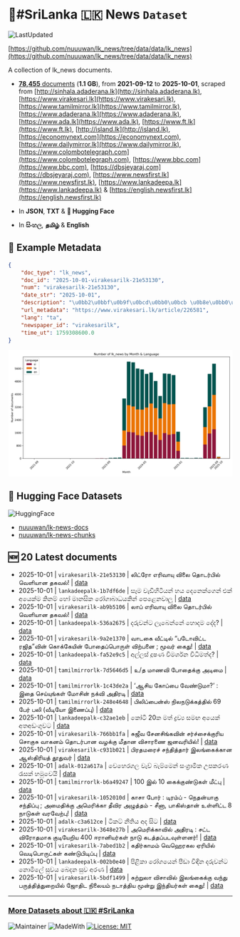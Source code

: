 # 📄#SriLanka 🇱🇰 News `Dataset`

![LastUpdated](https://img.shields.io/badge/last_updated-2025--10--01_14:23:59-green)

[https://github.com/nuuuwan/lk_news/tree/data/data/lk_news](https://github.com/nuuuwan/lk_news/tree/data/data/lk_news)

A collection of lk_news documents.

- [**78,455** documents](https://github.com/nuuuwan/lk_news/tree/data/data/lk_news) (**1.1 GB**), from **2021-09-12** to **2025-10-01**, scraped from [http://sinhala.adaderana.lk](http://sinhala.adaderana.lk), [https://www.virakesari.lk](https://www.virakesari.lk), [https://www.tamilmirror.lk](https://www.tamilmirror.lk), [https://www.adaderana.lk](https://www.adaderana.lk), [https://www.ada.lk](https://www.ada.lk), [https://www.ft.lk](https://www.ft.lk), [http://island.lk](http://island.lk), [https://economynext.com](https://economynext.com), [https://www.dailymirror.lk](https://www.dailymirror.lk), [https://www.colombotelegraph.com](https://www.colombotelegraph.com), [https://www.bbc.com](https://www.bbc.com), [https://dbsjeyaraj.com](https://dbsjeyaraj.com), [https://www.newsfirst.lk](https://www.newsfirst.lk), [https://www.lankadeepa.lk](https://www.lankadeepa.lk) & [https://english.newsfirst.lk](https://english.newsfirst.lk)

- In **JSON**, **TXT** & **🤗 Hugging Face**

- In **සිංහල**, **தமிழ்** & **English**

## 📝 Example Metadata

```json
{
    "doc_type": "lk_news",
    "doc_id": "2025-10-01-virakesarilk-21e53130",
    "num": "virakesarilk-21e53130",
    "date_str": "2025-10-01",
    "description": "\u0bb2\u0bbf\u0b9f\u0bcd\u0bb0\u0bcb \u0b8e\u0bb0\u0bbf\u0bb5\u0bbe\u0baf\u0bc1 \u0bb5\u0bbf\u0bb2\u0bc8 \u0ba4\u0bca\u0b9f\u0bb0\u0bcd\u0baa\u0bbf\u0bb2\u0bcd \u0bb5\u0bc6\u0bb3\u0bbf\u0baf\u0bbe\u0ba9 \u0ba4\u0b95\u0bb5\u0bb2\u0bcd!",
    "url_metadata": "https://www.virakesari.lk/article/226581",
    "lang": "ta",
    "newspaper_id": "virakesarilk",
    "time_ut": 1759308600.0
}
```

![Chart](https://raw.githubusercontent.com/nuuuwan/lk_news/refs/heads/data/data/lk_news/docs_by_month_and_lang.png)

## 🤗 Hugging Face Datasets

![HuggingFace](https://img.shields.io/badge/-HuggingFace-FDEE21?style=for-the-badge&logo=HuggingFace)

- [nuuuwan/lk-news-docs](https://huggingface.co/datasets/nuuuwan/lk-news-docs)
- [nuuuwan/lk-news-chunks](https://huggingface.co/datasets/nuuuwan/lk-news-chunks)

## 🆕 20 Latest documents

- 2025-10-01 | `virakesarilk-21e53130` | லிட்ரோ எரிவாயு விலை தொடர்பில் வெளியான தகவல்! | [data](https://github.com/nuuuwan/lk_news/tree/data/data/lk_news/2020s/2025/2025-10-01-virakesarilk-21e53130)
- 2025-10-01 | `lankadeepalk-1b7df6de` | සෑම වැඩිහිටියන් හය දෙනෙක්ගෙන් එක් අයෙක්ම කිනම් හෝ මානසික රෝගාබාධයකින් පෙළෙනවාලු | [data](https://github.com/nuuuwan/lk_news/tree/data/data/lk_news/2020s/2025/2025-10-01-lankadeepalk-1b7df6de)
- 2025-10-01 | `virakesarilk-ab9b5106` | லாப் எரிவாயு விலை தொடர்பில் வெளியான தகவல்! | [data](https://github.com/nuuuwan/lk_news/tree/data/data/lk_news/2020s/2025/2025-10-01-virakesarilk-ab9b5106)
- 2025-10-01 | `lankadeepalk-536a2675` | දරුවන්ට ලැබෙන්නේ හොදම දේද? | [data](https://github.com/nuuuwan/lk_news/tree/data/data/lk_news/2020s/2025/2025-10-01-lankadeepalk-536a2675)
- 2025-10-01 | `virakesarilk-9a2e1370` | வாடகை வீட்டில் “படோவிட்ட ரஜித”வின் கொக்கேயின் போதைப்பொருள் விற்பனை ; மூவர் கைது! | [data](https://github.com/nuuuwan/lk_news/tree/data/data/lk_news/2020s/2025/2025-10-01-virakesarilk-9a2e1370)
- 2025-10-01 | `lankadeepalk-fa52e9c5` | අල්ලස් දූෂණ විමර්ශන විධිමත්ද? | [data](https://github.com/nuuuwan/lk_news/tree/data/data/lk_news/2020s/2025/2025-10-01-lankadeepalk-fa52e9c5)
- 2025-10-01 | `tamilmirrorlk-7d5646d5` | உ/த மாணவி போதைக்கு அடிமை | [data](https://github.com/nuuuwan/lk_news/tree/data/data/lk_news/2020s/2025/2025-10-01-tamilmirrorlk-7d5646d5)
- 2025-10-01 | `tamilmirrorlk-1c43de2a` | ‘ஆசிய கோப்பை வேண்டுமா?’ : இதை செய்யுங்கள் மோசின் நக்வி  அதிரடி | [data](https://github.com/nuuuwan/lk_news/tree/data/data/lk_news/2020s/2025/2025-10-01-tamilmirrorlk-1c43de2a)
- 2025-10-01 | `tamilmirrorlk-248e4648` | பிலிப்பைன்ஸ் நிலநடுக்கத்தில் 69 பேர் பலி (வீடியோ இணைப்பு) | [data](https://github.com/nuuuwan/lk_news/tree/data/data/lk_news/2020s/2025/2025-10-01-tamilmirrorlk-248e4648)
- 2025-10-01 | `lankadeepalk-c32ae1eb` | කෝටි 20ක මත් ද්‍රව්‍ය සමඟ අයෙක් අතඅඩංගුවට | [data](https://github.com/nuuuwan/lk_news/tree/data/data/lk_news/2020s/2025/2025-10-01-lankadeepalk-c32ae1eb)
- 2025-10-01 | `virakesarilk-766bb1fa` | சுஜீவ சேனசிங்கவின் சர்ச்சைக்குரிய சொகுசு வாகனம் தொடர்பான வழக்கு மீதான விசாரணை ஜனவரியில்! | [data](https://github.com/nuuuwan/lk_news/tree/data/data/lk_news/2020s/2025/2025-10-01-virakesarilk-766bb1fa)
- 2025-10-01 | `virakesarilk-c931b021` | பிரதமரைச் சந்தித்தார் இலங்கைக்கான ஆஸ்திரியத் தூதுவர் | [data](https://github.com/nuuuwan/lk_news/tree/data/data/lk_news/2020s/2025/2025-10-01-virakesarilk-c931b021)
- 2025-10-01 | `adalk-012a617a` | වෙහෙරගල වැව් බැම්මෙන් සංග්‍රාමික උපකරණ රැසක් හමුවෙයි | [data](https://github.com/nuuuwan/lk_news/tree/data/data/lk_news/2020s/2025/2025-10-01-adalk-012a617a)
- 2025-10-01 | `tamilmirrorlk-b6a49247` | 100 இல் 10 கைக்குண்டுகள் மீட்பு | [data](https://github.com/nuuuwan/lk_news/tree/data/data/lk_news/2020s/2025/2025-10-01-tamilmirrorlk-b6a49247)
- 2025-10-01 | `virakesarilk-1052010d` | காசா போர் : டிரம்ப் - நெதன்யாகு சந்திப்பு ; அமைதிக்கு அமெரிக்கா தீவிர அழுத்தம் - சீனா, பாகிஸ்தான் உள்ளிட்ட 8 நாடுகள் வரவேற்பு! | [data](https://github.com/nuuuwan/lk_news/tree/data/data/lk_news/2020s/2025/2025-10-01-virakesarilk-1052010d)
- 2025-10-01 | `adalk-c3a612ce` | ටිකට් නීතිය අද සිට | [data](https://github.com/nuuuwan/lk_news/tree/data/data/lk_news/2020s/2025/2025-10-01-adalk-c3a612ce)
- 2025-10-01 | `virakesarilk-3648e27b` | அமெரிக்காவில் அதிரடி : சட்ட விரோதமாக குடியேறிய 400 ஈரானியர்கள் நாடு கடத்தப்படவுள்ளனர்! | [data](https://github.com/nuuuwan/lk_news/tree/data/data/lk_news/2020s/2025/2025-10-01-virakesarilk-3648e27b)
- 2025-10-01 | `virakesarilk-7abed1b2` | கதிர்காமம் வெஹெரகல ஏரியில் வெடிபொருட்கள் கண்டுபிடிப்பு | [data](https://github.com/nuuuwan/lk_news/tree/data/data/lk_news/2020s/2025/2025-10-01-virakesarilk-7abed1b2)
- 2025-10-01 | `lankadeepalk-002b0e40` | පිළිකා රෝගයෙන් පීඩා විඳින  දරුවන්ට  නොමිලේ  සුවය  බෙදන සුව අරණ | [data](https://github.com/nuuuwan/lk_news/tree/data/data/lk_news/2020s/2025/2025-10-01-lankadeepalk-002b0e40)
- 2025-10-01 | `virakesarilk-5bdf1499` | சுற்றுலா விசாவில் இலங்கைக்கு வந்து பருத்தித்துறையில் ஜோதிட நிலையம் நடாத்திய மூன்று இந்தியர்கள் கைது! | [data](https://github.com/nuuuwan/lk_news/tree/data/data/lk_news/2020s/2025/2025-10-01-virakesarilk-5bdf1499)

---

### [More Datasets about 🇱🇰 #SriLanka](https://github.com/nuuuwan/lk_datasets)

![Maintainer](https://img.shields.io/badge/maintainer-nuuuwan-red)
![MadeWith](https://img.shields.io/badge/made_with-python-blue)
[![License: MIT](https://img.shields.io/badge/License-MIT-yellow.svg)](https://opensource.org/licenses/MIT)
